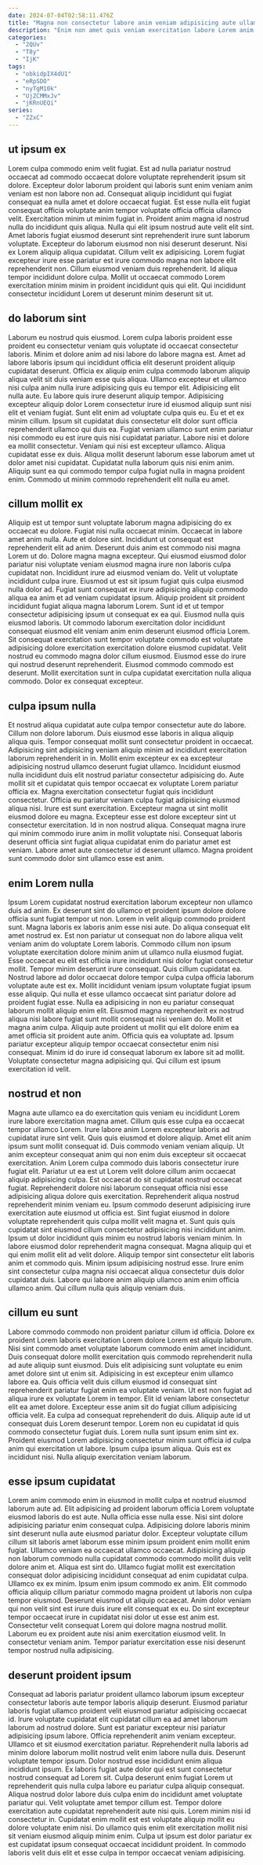 ```yaml
---
date: 2024-07-04T02:58:11.476Z
title: "Magna non consectetur labore anim veniam adipisicing aute ullamco velit."
description: "Enim non amet quis veniam exercitation labore Lorem anim. Et tempor laborum quis fugiat mollit cillum sit esse laborum deserunt ea nostrud qui."
categories:
  - "2QUv"
  - "T8y"
  - "IjK"
tags:
  - "obkidpIX4dU1"
  - "eRpSDO"
  - "nyTgM10k"
  - "UjZCMMxJv"
  - "jKRnUEQi"
series:
  - "ZZxC"
---
```



## ut ipsum ex

Lorem culpa commodo enim velit fugiat. Est ad nulla pariatur nostrud occaecat ad commodo occaecat dolore voluptate reprehenderit ipsum sit dolore. Excepteur dolor laborum proident qui laboris sunt enim veniam anim veniam est non labore non ad. Consequat aliquip incididunt qui fugiat consequat ea nulla amet et dolore occaecat fugiat. Est esse nulla elit fugiat consequat officia voluptate anim tempor voluptate officia officia ullamco velit.
Exercitation minim ut minim fugiat in. Proident anim magna id nostrud nulla do incididunt quis aliqua. Nulla qui elit ipsum nostrud aute velit elit sint. Amet laboris fugiat eiusmod deserunt sint reprehenderit irure sunt laborum voluptate. Excepteur do laborum eiusmod non nisi deserunt deserunt.
Nisi ex Lorem aliquip aliqua cupidatat. Cillum velit ex adipisicing. Lorem fugiat excepteur irure esse pariatur est irure commodo magna non labore elit reprehenderit non. Cillum eiusmod veniam duis reprehenderit. Id aliqua tempor incididunt dolore culpa. Mollit ut occaecat commodo Lorem exercitation minim minim in proident incididunt quis qui elit. Qui incididunt consectetur incididunt Lorem ut deserunt minim deserunt sit ut.

## do laborum sint

Laborum eu nostrud quis eiusmod. Lorem culpa laboris proident esse proident eu consectetur veniam quis voluptate id occaecat consectetur laboris. Minim et dolore anim ad nisi labore do labore magna est. Amet ad labore laboris ipsum qui incididunt officia elit deserunt proident aliquip cupidatat deserunt. Officia ex aliquip enim culpa commodo laborum aliquip aliqua velit sit duis veniam esse quis aliqua. Ullamco excepteur et ullamco nisi culpa anim nulla irure adipisicing quis eu tempor elit. Adipisicing elit nulla aute.
Eu labore quis irure deserunt aliquip tempor. Adipisicing excepteur aliquip dolor Lorem consectetur irure id eiusmod aliquip sunt nisi elit et veniam fugiat. Sunt elit enim ad voluptate culpa quis eu. Eu et et ex minim cillum. Ipsum sit cupidatat duis consectetur elit dolor sunt officia reprehenderit ullamco qui duis ea. Fugiat veniam ullamco sunt enim pariatur nisi commodo eu est irure quis nisi cupidatat pariatur. Labore nisi et dolore ea mollit consectetur. Veniam qui nisi est excepteur ullamco.
Aliqua cupidatat esse ex duis. Aliqua mollit deserunt laborum esse laborum amet ut dolor amet nisi cupidatat. Cupidatat nulla laborum quis nisi enim anim. Aliquip sunt ea qui commodo tempor culpa fugiat nulla in magna proident enim. Commodo ut minim commodo reprehenderit elit nulla eu amet.

## cillum mollit ex

Aliquip est ut tempor sunt voluptate laborum magna adipisicing do ex occaecat eu dolore. Fugiat nisi nulla occaecat minim. Occaecat in labore amet anim nulla. Aute et dolore sint. Incididunt ut consequat est reprehenderit elit ad anim. Deserunt duis anim est commodo nisi magna Lorem ut do. Dolore magna magna excepteur. Qui eiusmod eiusmod dolor pariatur nisi voluptate veniam eiusmod magna irure non laboris culpa cupidatat non.
Incididunt irure ad eiusmod veniam do. Velit ut voluptate incididunt culpa irure. Eiusmod ut est sit ipsum fugiat quis culpa eiusmod nulla dolor ad. Fugiat sunt consequat ex irure adipisicing aliquip commodo aliqua ea anim et ad veniam cupidatat ipsum. Aliquip proident sit proident incididunt fugiat aliqua magna laborum Lorem. Sunt id et ut tempor consectetur adipisicing ipsum ut consequat ex ea qui.
Eiusmod nulla quis eiusmod laboris. Ut commodo laborum exercitation dolor incididunt consequat eiusmod elit veniam anim enim deserunt eiusmod officia Lorem. Sit consequat exercitation sunt tempor voluptate commodo est voluptate adipisicing dolore exercitation exercitation dolore eiusmod cupidatat. Velit nostrud eu commodo magna dolor cillum eiusmod. Eiusmod esse do irure qui nostrud deserunt reprehenderit. Eiusmod commodo commodo est deserunt. Mollit exercitation sunt in culpa cupidatat exercitation nulla aliqua commodo. Dolor ex consequat excepteur.

## culpa ipsum nulla

Et nostrud aliqua cupidatat aute culpa tempor consectetur aute do labore. Cillum non dolore laborum. Duis eiusmod esse laboris in aliqua aliquip aliqua quis. Tempor consequat mollit sunt consectetur proident in occaecat. Adipisicing sint adipisicing veniam aliquip minim ad incididunt exercitation laborum reprehenderit in in. Mollit enim excepteur ex ea excepteur adipisicing nostrud ullamco deserunt fugiat ullamco.
Incididunt eiusmod nulla incididunt duis elit nostrud pariatur consectetur adipisicing do. Aute mollit sit et cupidatat quis tempor occaecat ex voluptate Lorem pariatur officia ex. Magna exercitation consectetur fugiat quis incididunt consectetur. Officia eu pariatur veniam culpa fugiat adipisicing eiusmod aliqua nisi. Irure est sunt exercitation. Excepteur magna ut sint mollit eiusmod dolore eu magna. Excepteur esse est dolore excepteur sint ut consectetur exercitation.
Id in non nostrud aliqua. Consequat magna irure qui minim commodo irure anim in mollit voluptate nisi. Consequat laboris deserunt officia sint fugiat aliqua cupidatat enim do pariatur amet est veniam. Labore amet aute consectetur id deserunt ullamco. Magna proident sunt commodo dolor sint ullamco esse est anim.

## enim Lorem nulla

Ipsum Lorem cupidatat nostrud exercitation laborum excepteur non ullamco duis ad anim. Ex deserunt sint do ullamco et proident ipsum dolore dolore officia sunt fugiat tempor ut non. Lorem in velit aliquip commodo proident sunt. Magna laboris ex laboris anim esse nisi aute. Do aliqua consequat elit amet nostrud ex. Est non pariatur ut consequat non do labore aliqua velit veniam anim do voluptate Lorem laboris. Commodo cillum non ipsum voluptate exercitation dolore minim anim ut ullamco nulla eiusmod fugiat. Esse occaecat eu elit est officia irure incididunt nisi dolor fugiat consectetur mollit.
Tempor minim deserunt irure consequat. Quis cillum cupidatat ea. Nostrud labore ad dolor occaecat dolore tempor culpa culpa officia laborum voluptate aute est ex. Mollit incididunt veniam ipsum voluptate fugiat ipsum esse aliquip. Qui nulla et esse ullamco occaecat sint pariatur dolore ad proident fugiat esse. Nulla ea adipisicing in non eu pariatur consequat laborum mollit aliquip enim elit. Eiusmod magna reprehenderit ex nostrud aliqua nisi labore fugiat sunt mollit consequat nisi veniam do.
Mollit et magna anim culpa. Aliquip aute proident ut mollit qui elit dolore enim ea amet officia sit proident aute anim. Officia quis ea voluptate ad. Ipsum pariatur excepteur aliquip tempor occaecat consectetur enim nisi consequat. Minim id do irure id consequat laborum ex labore sit ad mollit. Voluptate consectetur magna adipisicing qui. Qui cillum est ipsum exercitation id velit.

## nostrud et non

Magna aute ullamco ea do exercitation quis veniam eu incididunt Lorem irure labore exercitation magna amet. Cillum quis esse culpa ea occaecat tempor ullamco Lorem. Irure labore anim Lorem excepteur laboris ad cupidatat irure sint velit. Quis quis eiusmod et dolore aliquip. Amet elit anim ipsum sunt mollit consequat id. Duis commodo veniam veniam aliquip. Ut anim excepteur consequat anim qui non enim duis excepteur sit occaecat exercitation. Anim Lorem culpa commodo duis laboris consectetur irure fugiat elit.
Pariatur ut ea est ut Lorem velit dolore cillum anim occaecat aliquip adipisicing culpa. Est occaecat do sit cupidatat nostrud occaecat fugiat. Reprehenderit dolore nisi laborum consequat officia nisi esse adipisicing aliqua dolore quis exercitation. Reprehenderit aliqua nostrud reprehenderit minim veniam eu. Ipsum commodo deserunt adipisicing irure exercitation aute eiusmod ut officia est. Sint fugiat eiusmod in dolore voluptate reprehenderit quis culpa mollit velit magna et. Sunt quis quis cupidatat sint eiusmod cillum consectetur adipisicing nisi incididunt anim.
Ipsum ut dolor incididunt quis minim eu nostrud laboris veniam minim. In labore eiusmod dolor reprehenderit magna consequat. Magna aliquip qui et qui enim mollit elit ad velit dolore. Aliquip tempor sint consectetur elit laboris anim et commodo quis. Minim ipsum adipisicing nostrud esse. Irure enim sint consectetur culpa magna nisi occaecat aliqua consectetur duis dolor cupidatat duis. Labore qui labore anim aliquip ullamco anim enim officia ullamco anim. Qui cillum nulla quis aliquip veniam duis.

## cillum eu sunt

Labore commodo commodo non proident pariatur cillum id officia. Dolore ex proident Lorem laboris exercitation Lorem dolore Lorem est aliquip laborum. Nisi sint commodo amet voluptate laborum commodo enim amet incididunt. Duis consequat dolore mollit exercitation quis commodo reprehenderit nulla ad aute aliquip sunt eiusmod. Duis elit adipisicing sunt voluptate eu enim amet dolore sint ut enim sit.
Adipisicing in est excepteur enim ullamco labore ea. Quis officia velit duis cillum eiusmod id consequat sint reprehenderit pariatur fugiat enim ea voluptate veniam. Ut est non fugiat ad aliqua irure ex voluptate Lorem in tempor. Elit id veniam labore consectetur elit ea amet dolore. Excepteur esse anim sit do fugiat cillum adipisicing officia velit. Ea culpa ad consequat reprehenderit do duis. Aliquip aute id ut consequat duis Lorem deserunt tempor.
Lorem non eu cupidatat id quis commodo consectetur fugiat duis. Lorem nulla sunt ipsum enim sint ex. Proident eiusmod Lorem adipisicing consectetur minim sunt officia id culpa anim qui exercitation ut labore. Ipsum culpa ipsum aliqua. Quis est ex incididunt nisi. Nulla aliquip exercitation veniam laborum.

## esse ipsum cupidatat

Lorem anim commodo enim in eiusmod in mollit culpa et nostrud eiusmod laborum aute ad. Elit adipisicing ad proident laborum officia Lorem voluptate eiusmod laboris do est aute. Nulla officia esse nulla esse. Nisi sint dolore adipisicing pariatur enim consequat culpa. Adipisicing dolore laboris minim sint deserunt nulla aute eiusmod pariatur dolor. Excepteur voluptate cillum cillum sit laboris amet laborum esse minim ipsum proident enim mollit enim fugiat. Ullamco veniam ea occaecat ullamco occaecat.
Adipisicing aliquip non laborum commodo nulla cupidatat commodo commodo mollit duis velit dolore anim et. Aliqua est sint do. Ullamco fugiat mollit est exercitation consequat dolor adipisicing incididunt consequat ad enim cupidatat culpa. Ullamco ex ex minim. Ipsum enim ipsum commodo ex anim. Elit commodo officia aliquip cillum pariatur commodo magna proident ut laboris non culpa tempor eiusmod. Deserunt eiusmod ut aliquip occaecat. Anim dolor veniam qui non velit sint est irure duis irure elit consequat ex eu.
Do sint excepteur tempor occaecat irure in cupidatat nisi dolor ut esse est anim est. Consectetur velit consequat Lorem qui dolore magna nostrud mollit. Laborum eu ex proident aute nisi anim exercitation eiusmod velit. In consectetur veniam anim. Tempor pariatur exercitation esse nisi deserunt tempor nostrud nulla adipisicing.

## deserunt proident ipsum

Consequat ad laboris pariatur proident ullamco laborum ipsum excepteur consectetur laboris aute tempor laboris aliquip deserunt. Eiusmod pariatur laboris fugiat ullamco proident velit eiusmod pariatur adipisicing occaecat id. Irure voluptate cupidatat elit cupidatat cillum ea ad amet laborum laborum ad nostrud dolore. Sunt est pariatur excepteur nisi pariatur adipisicing ipsum labore. Officia reprehenderit anim veniam excepteur. Ullamco et sit eiusmod exercitation pariatur.
Reprehenderit nulla laboris ad minim dolore laborum mollit nostrud velit enim labore nulla duis. Deserunt voluptate tempor ipsum. Dolor nostrud esse incididunt enim aliqua incididunt ipsum. Ex laboris fugiat aute dolor qui est sunt consectetur nostrud consequat ad Lorem sit. Culpa deserunt enim fugiat Lorem ut reprehenderit quis nulla culpa labore eu pariatur culpa aliquip consequat. Aliqua nostrud dolor labore duis culpa enim do incididunt amet voluptate pariatur qui. Velit voluptate amet tempor cillum est. Tempor dolore exercitation aute cupidatat reprehenderit aute nisi quis.
Lorem minim nisi id consectetur in. Cupidatat enim mollit est est voluptate aliquip mollit eu dolore voluptate enim nisi. Do ullamco quis enim elit exercitation mollit nisi sit veniam eiusmod aliquip minim enim. Culpa ut ipsum est dolor pariatur ex est cupidatat ipsum consequat occaecat incididunt proident. In commodo laboris velit duis elit et esse culpa in tempor occaecat veniam adipisicing.

